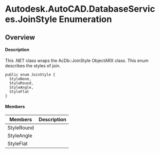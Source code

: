 # Autodesk.AutoCAD.DatabaseServices.JoinStyle Enumeration

## Overview

#### Description
This .NET class wraps the AcDb::JoinStyle ObjectARX class. 
This enum describes the styles of join.
```text
public enum JoinStyle {
  StyleNone,
  StyleRound,
  StyleAngle,
  StyleFlat
}
```

#### Members

| Members | Description |
| --- | --- |
| StyleRound |
| StyleAngle |
| StyleFlat |